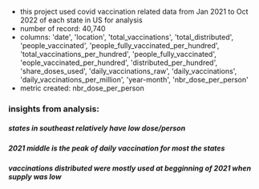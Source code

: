 - this project used covid vaccination related data from Jan 2021 to Oct 2022 of each state in US for analysis
- number of record: 40,740
- columns: 'date', 'location', 'total_vaccinations', 'total_distributed',
       'people_vaccinated', 'people_fully_vaccinated_per_hundred',
       'total_vaccinations_per_hundred', 'people_fully_vaccinated',
       'eople_vaccinated_per_hundred', 'distributed_per_hundred',
       'share_doses_used', 'daily_vaccinations_raw', 'daily_vaccinations',
       'daily_vaccinations_per_million', 'year-month', 'nbr_dose_per_person'
 - metric created: nbr_dose_per_person
### insights from analysis:
##### states in southeast relatively have low dose/person
##### 2021 middle is the peak of daily vaccination for most the states
##### vaccinations distributed were mostly used at begginning of 2021 when supply was low
